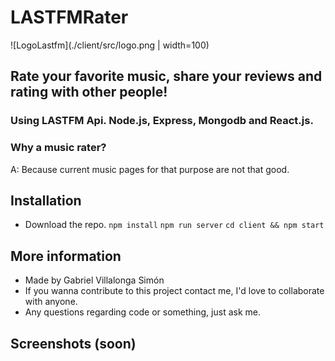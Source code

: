 # LASTFMRater

![LogoLastfm](./client/src/logo.png | width=100)

## Rate your favorite music, share your reviews and rating with other people!

### Using LASTFM Api. Node.js, Express, Mongodb and React.js.

### Why a music rater?

A: Because current music pages for that purpose are not that good.

## Installation

- Download the repo.
  `npm install`
  `npm run server`
  `cd client && npm start`

## More information

- Made by Gabriel Villalonga Simón
- If you wanna contribute to this project contact me, I'd love to collaborate with anyone.
- Any questions regarding code or something, just ask me.

## Screenshots (soon)
